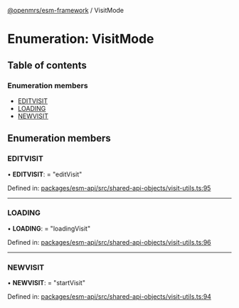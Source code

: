 [@openmrs/esm-framework](../API.md) / VisitMode

# Enumeration: VisitMode

## Table of contents

### Enumeration members

- [EDITVISIT](visitmode.md#editvisit)
- [LOADING](visitmode.md#loading)
- [NEWVISIT](visitmode.md#newvisit)

## Enumeration members

### EDITVISIT

• **EDITVISIT**: = "editVisit"

Defined in: [packages/esm-api/src/shared-api-objects/visit-utils.ts:95](https://github.com/openmrs/openmrs-esm-core/blob/master/packages/esm-api/src/shared-api-objects/visit-utils.ts#L95)

___

### LOADING

• **LOADING**: = "loadingVisit"

Defined in: [packages/esm-api/src/shared-api-objects/visit-utils.ts:96](https://github.com/openmrs/openmrs-esm-core/blob/master/packages/esm-api/src/shared-api-objects/visit-utils.ts#L96)

___

### NEWVISIT

• **NEWVISIT**: = "startVisit"

Defined in: [packages/esm-api/src/shared-api-objects/visit-utils.ts:94](https://github.com/openmrs/openmrs-esm-core/blob/master/packages/esm-api/src/shared-api-objects/visit-utils.ts#L94)
